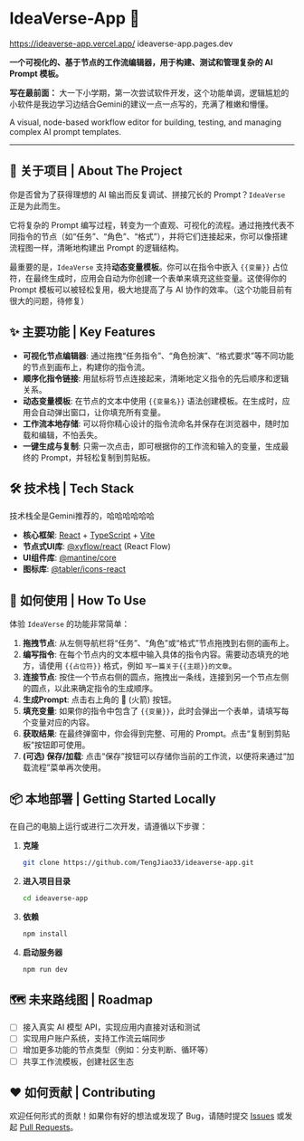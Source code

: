 

# IdeaVerse-App 🚀

https://ideaverse-app.vercel.app/
ideaverse-app.pages.dev

**一个可视化的、基于节点的工作流编辑器，用于构建、测试和管理复杂的 AI Prompt 模板。**

**写在最前面：** 大一下小学期，第一次尝试软件开发，这个功能单调，逻辑尴尬的小软件是我边学习边结合Gemini的建议一点一点写的，充满了稚嫩和懵懂。

 A visual, node-based workflow editor for building, testing, and managing complex AI prompt templates.

-----

[](https://www.google.com/search?q=https://your-live-demo-url.com)

## 🌟 关于项目 | About The Project

你是否曾为了获得理想的 AI 输出而反复调试、拼接冗长的 Prompt？`IdeaVerse` 正是为此而生。

它将复杂的 Prompt 编写过程，转变为一个直观、可视化的流程。通过拖拽代表不同指令的节点（如“任务”、“角色”、“格式”），并将它们连接起来，你可以像搭建流程图一样，清晰地构建出 Prompt 的逻辑结构。

最重要的是，`IdeaVerse` 支持**动态变量模板**。你可以在指令中嵌入 `{{变量}}` 占位符，在最终生成时，应用会自动为你创建一个表单来填充这些变量。这使得你的 Prompt 模板可以被轻松复用，极大地提高了与 AI 协作的效率。（这个功能目前有很大的问题，待修复）

## ✨ 主要功能 | Key Features

  * **可视化节点编辑器**: 通过拖拽“任务指令”、“角色扮演”、“格式要求”等不同功能的节点到画布上，构建你的指令流。
  * **顺序化指令链接**: 用鼠标将节点连接起来，清晰地定义指令的先后顺序和逻辑关系。
  * **动态变量模板**: 在节点的文本中使用 `{{变量名}}` 语法创建模板。在生成时，应用会自动弹出窗口，让你填充所有变量。
  * **工作流本地存储**: 可以将你精心设计的指令流命名并保存在浏览器中，随时加载和编辑，不怕丢失。
  * **一键生成与复制**: 只需一次点击，即可根据你的工作流和输入的变量，生成最终的 Prompt，并轻松复制到剪贴板。

## 🛠️ 技术栈 | Tech Stack

技术栈全是Gemini推荐的，哈哈哈哈哈哈

  * **核心框架**: [React](https://reactjs.org/) + [TypeScript](https://www.typescriptlang.org/) + [Vite](https://vitejs.dev/)
  * **节点式UI库**: [@xyflow/react](https://reactflow.dev/) (React Flow)
  * **UI组件库**: [@mantine/core](https://mantine.dev/)
  * **图标库**: [@tabler/icons-react](https://tabler-icons-react.vercel.app/)

## 🚀 如何使用 | How To Use

体验 `IdeaVerse` 的功能非常简单：

1.  **拖拽节点**: 从左侧导航栏将“任务”、“角色”或“格式”节点拖拽到右侧的画布上。
2.  **编写指令**: 在每个节点内的文本框中输入具体的指令内容。需要动态填充的地方，请使用 `{{占位符}}` 格式，例如 `写一篇关于{{主题}}的文章`。
3.  **连接节点**: 按住一个节点右侧的圆点，拖拽出一条线，连接到另一个节点左侧的圆点，以此来确定指令的生成顺序。
4.  **生成Prompt**: 点击右上角的 **🚀** (火箭) 按钮。
5.  **填充变量**: 如果你的指令中包含了 `{{变量}}`，此时会弹出一个表单，请填写每个变量对应的内容。
6.  **获取结果**: 在最终弹窗中，你会得到完整、可用的 Prompt。点击“复制到剪贴板”按钮即可使用。
7.  **(可选) 保存/加载**: 点击“保存”按钮可以存储你当前的工作流，以便将来通过“加载流程”菜单再次使用。

## 📦 本地部署 | Getting Started Locally

在自己的电脑上运行或进行二次开发，请遵循以下步骤：

1.  **克隆**
    ```bash
    git clone https://github.com/TengJiao33/ideaverse-app.git
    ```
2.  **进入项目目录**
    ```bash
    cd ideaverse-app
    ```
3.  **依赖**
    ```bash
    npm install
    ```
4.  **启动服务器**
    ```bash
    npm run dev
    ```

## 🗺️ 未来路线图 | Roadmap

  * [ ] 接入真实 AI 模型 API，实现应用内直接对话和测试
  * [ ] 实现用户账户系统，支持工作流云端同步
  * [ ] 增加更多功能的节点类型（例如：分支判断、循环等）
  * [ ] 共享工作流模板，创建社区生态

## ❤️ 如何贡献 | Contributing

欢迎任何形式的贡献！如果你有好的想法或发现了 Bug，请随时提交 [Issues](https://www.google.com/search?q=https://github.com/TengJiao33/ideaverse-app/issues) 或发起 [Pull Requests](https://www.google.com/search?q=https://github.com/TengJiao33/ideaverse-app/pulls)。
